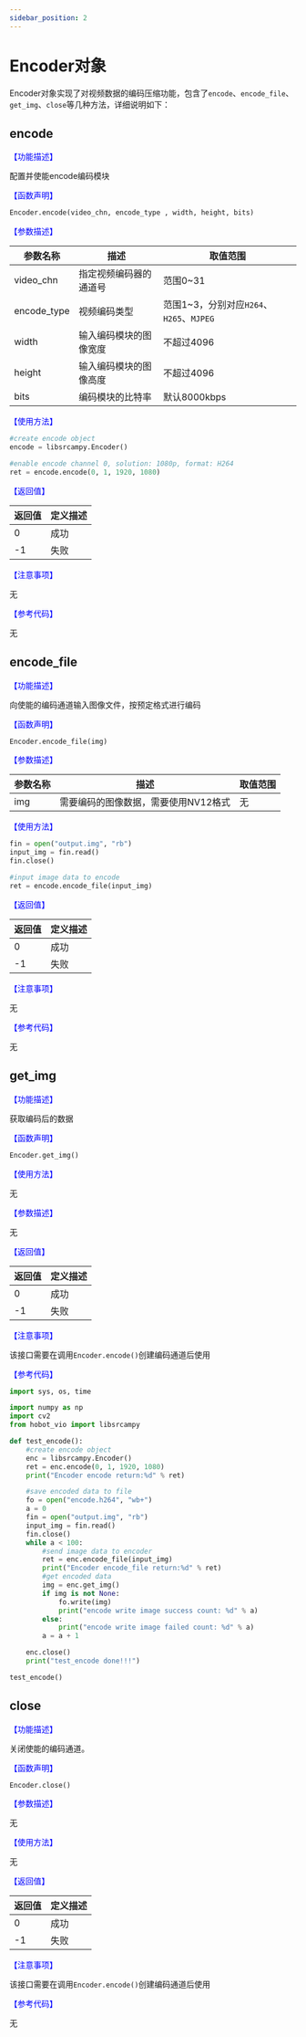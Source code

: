 ```yaml
---
sidebar_position: 2
---
```


# Encoder对象

Encoder对象实现了对视频数据的编码压缩功能，包含了`encode`、`encode_file`、`get_img`、`close`等几种方法，详细说明如下：

## encode

<font color='Blue'>【功能描述】</font>

配置并使能encode编码模块

<font color='Blue'>【函数声明】</font>

```python
Encoder.encode(video_chn, encode_type , width, height, bits)
```

<font color='Blue'>【参数描述】</font>  

| 参数名称  | 描述           | 取值范围                    |
| --------- | --------------- | ------------------- |
| video_chn | 指定视频编码器的通道号   | 范围0~31 |
| encode_type    | 视频编码类型  | 范围1~3，分别对应`H264`、`H265`、`MJPEG` |
| width     | 输入编码模块的图像宽度      | 不超过4096              |
| height    | 输入编码模块的图像高度      | 不超过4096              |
| bits      | 编码模块的比特率         |    默认8000kbps         |

<font color='Blue'>【使用方法】</font>

```python
#create encode object
encode = libsrcampy.Encoder()

#enable encode channel 0, solution: 1080p, format: H264
ret = encode.encode(0, 1, 1920, 1080)
```

<font color='Blue'>【返回值】</font>  

| 返回值 | 定义描述 |                 
| ------ | ----- |
| 0      | 成功  |
| -1    | 失败   |

<font color='Blue'>【注意事项】</font>

无

<font color='Blue'>【参考代码】</font>

无

## encode_file

<font color='Blue'>【功能描述】</font>

向使能的编码通道输入图像文件，按预定格式进行编码

<font color='Blue'>【函数声明】</font> 

```python
Encoder.encode_file(img)
```

<font color='Blue'>【参数描述】</font>  

| 参数名称 | 描述              | 取值范围                     |
| -------- | ----------------- | --------------------- |
| img      | 需要编码的图像数据，需要使用NV12格式 | 无 |

<font color='Blue'>【使用方法】</font> 

```python
fin = open("output.img", "rb")
input_img = fin.read()
fin.close()

#input image data to encode
ret = encode.encode_file(input_img)
```

<font color='Blue'>【返回值】</font>  

| 返回值 | 定义描述 |                 
| ------ | ----- |
| 0      | 成功  |
| -1    | 失败   |

<font color='Blue'>【注意事项】</font> 

无

<font color='Blue'>【参考代码】</font>  

无

## get_img

<font color='Blue'>【功能描述】</font>

获取编码后的数据

<font color='Blue'>【函数声明】</font>  

```python
Encoder.get_img()
```

<font color='Blue'>【使用方法】</font> 

无

<font color='Blue'>【参数描述】</font>  

无

<font color='Blue'>【返回值】</font>  

| 返回值 | 定义描述 |                 
| ------ | ----- |
| 0      | 成功  |
| -1    | 失败   |

<font color='Blue'>【注意事项】</font> 

该接口需要在调用`Encoder.encode()`创建编码通道后使用

<font color='Blue'>【参考代码】</font>  

```python
import sys, os, time

import numpy as np
import cv2
from hobot_vio import libsrcampy

def test_encode():
    #create encode object
    enc = libsrcampy.Encoder()
    ret = enc.encode(0, 1, 1920, 1080)
    print("Encoder encode return:%d" % ret)

    #save encoded data to file
    fo = open("encode.h264", "wb+")
    a = 0
    fin = open("output.img", "rb")
    input_img = fin.read()
    fin.close()
    while a < 100:
        #send image data to encoder
        ret = enc.encode_file(input_img)
        print("Encoder encode_file return:%d" % ret)
        #get encoded data
        img = enc.get_img()
        if img is not None:
            fo.write(img)
            print("encode write image success count: %d" % a)
        else:
            print("encode write image failed count: %d" % a)
        a = a + 1

    enc.close()
    print("test_encode done!!!")

test_encode()
```

## close

<font color='Blue'>【功能描述】</font>

关闭使能的编码通道。

<font color='Blue'>【函数声明】</font>  

```python
Encoder.close()
```

<font color='Blue'>【参数描述】</font>  

无

<font color='Blue'>【使用方法】</font> 

无

<font color='Blue'>【返回值】</font>  

| 返回值 | 定义描述 |
| ------ | ----- |
| 0      | 成功  |
| -1    | 失败   |

<font color='Blue'>【注意事项】</font> 

该接口需要在调用`Encoder.encode()`创建编码通道后使用

<font color='Blue'>【参考代码】</font>  

无
